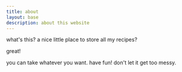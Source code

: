 ```yaml
---
title: about
layout: base
description: about this website
---
```


what's this? a nice little place to store all my recipes?

great!

you can take whatever you want. have fun! don't let it get too messy.